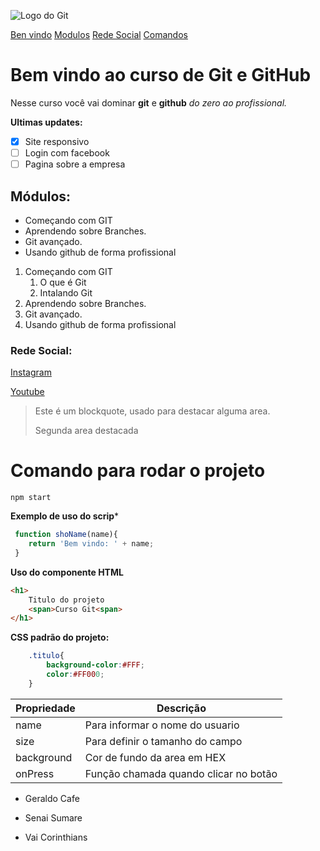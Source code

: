 ![Logo do Git](https://enotas.com.br/blog/wp-content/uploads/2021/02/GitHub.jpg)

<!-- _Menu e links internos -->
[Ben vindo](#bem-vindo-ao-curso-de-git-e-github)
[Modulos](#módulos)
[Rede Social](#rede-social)
[Comandos](#comando-para-rodar-o-projeto) 

# Bem vindo ao curso de Git e GitHub
Nesse curso você vai dominar **git** e **github** _do zero ao profissional._

<!--Criando uma task list dentro do markdown-->

**Ultimas updates:**
- [x] Site responsivo
- [ ] Login com facebook
- [ ] Pagina sobre a empresa

## Módulos:
<!-- _Entendendo o que é **git**, aprendendo sobre **respositório**,
trabalhando com **branches**._ -->

<!-- Lista Nao ordenada-->
* Começando com GIT
* Aprendendo sobre Branches.
* Git avançado.
* Usando github de forma profissional

<!-- Lista ordenada-->
1. Começando com GIT
    1. O que é Git
    2. Intalando Git
2. Aprendendo sobre Branches.
3. Git avançado.
4. Usando github de forma profissional
<!-- Tipos de titulos -->
<!-- # Titulo <1>
Hedings
## Titulo <2>

### Titulo <3>
#### Titulo <4>
##### Titulo <5>
###### Titulo <6> -->

### Rede Social:
[Instagram](https://instagram.com/geraldocafe)

[Youtube](https://youtube.com/c/geraldocafe)


<!--Blockquote algo para destacar um texto-->
>Este é um blockquote, usado para destacar alguma area.
>
>Segunda area destacada

# Comando para rodar o projeto
```
npm start
```
**Exemplo de uso do scrip***
```js
 function shoName(name){
    return 'Bem vindo: ' + name;
 }
```
**Uso do componente HTML**

``` html
<h1>
    Titulo do projeto
    <span>Curso Git<span>
</h1>
```
**CSS padrão do projeto:**
```css
    .titulo{
        background-color:#FFF;
        color:#FF000;
    }
```
        

<!--Criando tabela-->

Propriedade | Descrição | 
------------| ----------
name | Para informar o nome do usuario
size | Para definir o tamanho do campo
background | Cor de fundo da area em HEX
onPress | Função chamada quando clicar no botão

+ Geraldo Cafe
- Senai Sumare
* Vai Corinthians
